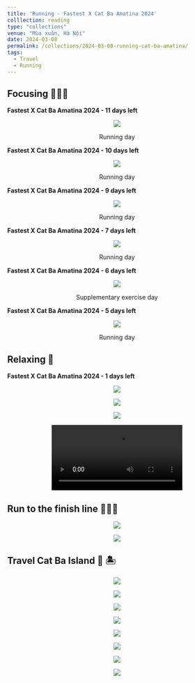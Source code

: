 ```yaml
---
title: 'Running - Fastest X Cat Ba Amatina 2024'
colllection: reading
type: "collections"
venue: "Mùa xuân, Hà Nội"
date: 2024-03-08
permalink: /collections/2024-03-08-running-cat-ba-amatina/
tags:
  - Travel
  - Running
---
```


<head>
    <style type="text/css">
        figure{text-align: center;}
        math{text-align: center;}
    </style>
</head>

## Focusing 🏃🏼‍♂️

**Fastest X Cat Ba Amatina 2024 - 11 days left**

<p style="text-align:center;">
  <img src='/images/mylife/running-cat-ba-2024/IMG_4761.JPG'>
  <p style="text-align:center;"><b></b>Running day</p>
</p>

**Fastest X Cat Ba Amatina 2024 - 10 days left**

<p style="text-align:center;">
  <img src='/images/mylife/running-cat-ba-2024/IMG_4777.JPG'>
  <p style="text-align:center;"><b></b>Running day</p>
</p>  

**Fastest X Cat Ba Amatina 2024 - 9 days left**

<p style="text-align:center;">
  <img src='/images/mylife/running-cat-ba-2024/IMG_4776.JPG'>
  <p style="text-align:center;"><b></b>Running day</p>
</p> 


**Fastest X Cat Ba Amatina 2024 - 7 days left**

<p style="text-align:center;">
  <img src='/images/mylife/running-cat-ba-2024/IMG_4791.JPG'>
  <p style="text-align:center;"><b></b>Running day</p>
</p> 


**Fastest X Cat Ba Amatina 2024 - 6 days left**

<p style="text-align:center;">
  <img src='/images/mylife/running-cat-ba-2024/IMG_4794.JPG'>
  <p style="text-align:center;"><b></b>Supplementary exercise day</p>
</p> 

**Fastest X Cat Ba Amatina 2024 - 5 days left**

<p style="text-align:center;">
  <img src='/images/mylife/running-cat-ba-2024/IMG_4795.JPG'>
  <p style="text-align:center;"><b></b>Running day</p>
</p> 

## Relaxing 🌴

**Fastest X Cat Ba Amatina 2024 - 1 days left**

<p style="text-align:center;">
  <img src='/images/mylife/running-cat-ba-2024/IMG_4814.PNG'>
</p> 

<p style="text-align:center;">
  <img src='/images/mylife/running-cat-ba-2024/IMG_4867.PNG'>
</p>

<p style="text-align:center;">
  <img src='/images/mylife/running-cat-ba-2024/IMG_4883.PNG'>
</p> 

<p style="text-align:center;">
<video controls>
    <source src='/images/mylife/running-cat-ba-2024/video_4885.mp4' type='video/mp4'>
</video>
</p>

## Run to the finish line 🥇🥈🥉

<p style="text-align:center;">
  <img src='/images/mylife/running-cat-ba-2024/IMG_4965.JPG'>
</p> 

<p style="text-align:center;">
  <img src='/images/mylife/running-cat-ba-2024/IMG_4967.JPG'>
</p> 

## Travel Cat Ba Island 🌴 🏝️

<p style="text-align:center;">
  <img src='/images/mylife/running-cat-ba-2024/IMG_4925.PNG'>
</p> 

<p style="text-align:center;">
  <img src='/images/mylife/running-cat-ba-2024/IMG_4926.PNG'>
</p> 

<p style="text-align:center;">
  <img src='/images/mylife/running-cat-ba-2024/IMG_4927.PNG'>
</p> 

<p style="text-align:center;">
  <img src='/images/mylife/running-cat-ba-2024/IMG_4928.PNG'>
</p>

<p style="text-align:center;">
  <img src='/images/mylife/running-cat-ba-2024/IMG_4934.PNG'>
</p>

<p style="text-align:center;">
  <img src='/images/mylife/running-cat-ba-2024/IMG_4935.PNG'>
</p> 

<p style="text-align:center;">
  <img src='/images/mylife/running-cat-ba-2024/IMG_4938.PNG'>
</p>

<p style="text-align:center;">
  <img src='/images/mylife/running-cat-ba-2024/IMG_4939.PNG'>
</p> 